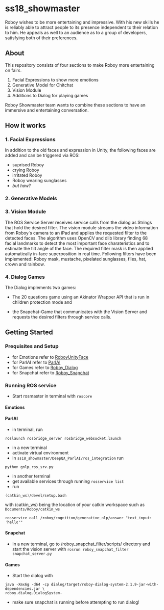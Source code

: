 # ss18_showmaster
Roboy wishes to be more entertaining and impressive. With his new skills he is reliably able to attract people to its presence independent to their relation to him. He appeals as well to an audience as to a group of developers, satisfying both of their preferences.


## About
This repository consists of four sections to make Roboy more entertaining on fairs.
1. Facial Expressions to show more emotions
2. Generative Model for Chitchat
3. Vision Module
4. Additions to Dialog for playing games

Roboy Showmaster team wants to combine these sections to have an immersive and entertaining conversation.


## How it works


### 1. Facial Expressions
In addition to the old faces and expression in Unity, the following faces are added and can be triggered via ROS:
 - suprised Roboy
 - crying Roboy
 - irritated Roboy
 - Roboy wearing sunglasses
 - *but how*?

### 2. Generative Models




### 3. Vision Module
The ROS Service Server receives service calls from the dialog as Strings that hold the desired filter. The vision module streams the video information from Roboy's camera to an iPad and applies the requested filter to the detected faces. The algorithm uses OpenCV and dlib library finding 68 facial landmarks to detect the most important face charateristics and to estimate the tilt angle of the face. The required filter mask is then applied automatically in-face superposition in real time. Following filters have been implemented: Roboy mask, mustache, pixelated sunglasses, flies, hat, crown and rainbow.

### 4. Dialog Games
The Dialog implements two games: 

- The 20 questions game using an Akinator Wrapper API that is run in children protection mode and 

- the Snapchat-Game that communicates with the Vision Server and requests the desired filters through service calls.


## Getting Started

### Prequisites and Setup
- for Emotions refer to [RoboyUnityFace](https://github.com/Roboy/RoboyUnityFace)
- for ParlAI refer to [ParlAI](https://github.com/Roboy/ParlAI/)
- for Games refer to [Roboy_Dialog](https://github.com/Roboy/roboy_dialog)
- for Snapchat refer to [Roboy_Snapchat](https://github.com/Roboy/roboy_snapchat)

### Running ROS service
- Start rosmaster in terminal with `roscore`

#### Emotions
#### ParlAI
- in terminal, run 
```
roslaunch rosbridge_server rosbridge_websocket.launch
```

- in a new terminal
- activate virtual environment 
- in `ss18_showmaster/DeepQA_ParlAI/ros_integration` run 
```
python gnlp_ros_srv.py
```

- in another terminal
- get available services through running `rosservice list`
- run 
```
(catkin_ws)/devel/setup.bash
```
with (catkin_ws) being the location of your catkin workspace such as `Documents/Roboy/catkin_ws`
```
rosservice call /roboy/cognition/generative_nlp/answer "text_input: 'hello'"
```
#### Snapchat
- In a new terminal, go to /roboy_snapchat_filter/scripts/ directory and start the vision server with `rosrun roboy_snapchat_filter snapchat_server.py`
#### Games
- Start the dialog with 
```
java -Xmx6g -d64 -cp dialog/target/roboy-dialog-system-2.1.9-jar-with-dependencies.jar \
roboy.dialog.DialogSystem- 
```
- make sure snapchat is running before attempting to run dialog!

